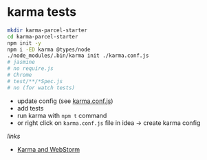 # karma tests

```bash
mkdir karma-parcel-starter
cd karma-parcel-starter
npm init -y
npm i -ED karma @types/node
./node_modules/.bin/karma init ./karma.conf.js
# jasmine
# no require.js
# Chrome
# test/**/*Spec.js
# no (for watch tests)
```

- update config (see [karma.conf.js](./karma.conf.js))
- add tests
- run karma with `npm t` command
- or right click on `karma.conf.js` file in idea -> create karma config

_links_

* [Karma and WebStorm](https://blog.jetbrains.com/webstorm/2013/10/running-javascript-tests-with-karma-in-webstorm-7/)
